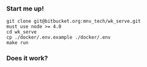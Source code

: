 ### Start me up!

    git clone git@bitbucket.org:mnv_tech/wk_serve.git
    must use node >= 4.0
    cd wk_serve
    cp ./docker/.env.example ./docker/.env
    make run

### Does it work?

